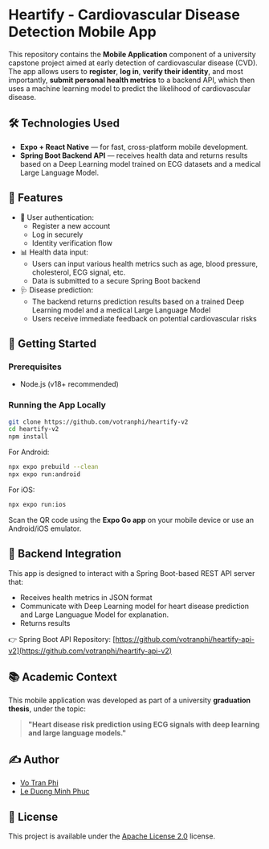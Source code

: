 # Heartify - Cardiovascular Disease Detection Mobile App

This repository contains the **Mobile Application** component of a university capstone project aimed at early detection of cardiovascular disease (CVD). The app allows users to **register**, **log in**, **verify their identity**, and most importantly, **submit personal health metrics** to a backend API, which then uses a machine learning model to predict the likelihood of cardiovascular disease.

## 🛠️ Technologies Used

- **Expo + React Native** — for fast, cross-platform mobile development.
- **Spring Boot Backend API** — receives health data and returns results based on a Deep Learning model trained on ECG datasets and a medical Large Language Model.

## 📱 Features

- 🔐 User authentication:
  - Register a new account
  - Log in securely
  - Identity verification flow
- 📊 Health data input:
  - Users can input various health metrics such as age, blood pressure, cholesterol, ECG signal, etc.
  - Data is submitted to a secure Spring Boot backend
- 🩺 Disease prediction:
  - The backend returns prediction results based on a trained Deep Learning model and a medical Large Language Model
  - Users receive immediate feedback on potential cardiovascular risks

## 🚀 Getting Started

### Prerequisites

- Node.js (v18+ recommended)

### Running the App Locally

```bash
git clone https://github.com/votranphi/heartify-v2
cd heartify-v2
npm install
```

For Android:
```bash
npx expo prebuild --clean
npx expo run:android
```

For iOS:
```bash
npx expo run:ios
```

Scan the QR code using the **Expo Go app** on your mobile device or use an Android/iOS emulator.

## 🔗 Backend Integration

This app is designed to interact with a Spring Boot-based REST API server that:
- Receives health metrics in JSON format
- Communicate with Deep Learning model for heart disease prediction and Large Languague Model for explanation.
- Returns results

👉 Spring Boot API Repository: [https://github.com/votranphi/heartify-api-v2](https://github.com/votranphi/heartify-api-v2)

## 📚 Academic Context

This mobile application was developed as part of a university **graduation thesis**, under the topic:

> **"Heart disease risk prediction using ECG signals with deep learning and large language models."**

## ✍️ Author

- [Vo Tran Phi](https://github.com/votranphi)
- [Le Duong Minh Phuc](https://github.com/minhphuc2544)

## 📄 License

This project is available under the [Apache License 2.0](https://www.apache.org/licenses/LICENSE-2.0) license.